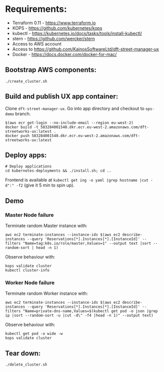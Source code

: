 # Requirements:
- Terraform 0.11 - https://www.terraform.io
- KOPS - https://github.com/kubernetes/kops
- kubectl - https://kubernetes.io/docs/tasks/tools/install-kubectl/
- stern - https://github.com/wercker/stern
- Access to AWS account
- Access to https://github.com/KainosSoftwareLtd/dft-street-manager-ux
- Docker - https://docs.docker.com/docker-for-mac/

## Bootstrap AWS components:
```
./create_cluster.sh
```

## Build and publish UX app container:
Clone `dft-street-manager-ux`. Go into app directory and checkout to `ops-demo` branch.

```
$(aws ecr get-login --no-include-email --region eu-west-2)
docker build -t 583284001540.dkr.ecr.eu-west-2.amazonaws.com/dft-streetworks-ux:latest .
docker push 583284001540.dkr.ecr.eu-west-2.amazonaws.com/dft-streetworks-ux:latest
```

## Deploy apps:
```
# Deploy applications
cd kubernetes-deployments && ./install.sh; cd ..
```

Frontend is available at `kubectl get ing -o yaml |grep hostname |cut -d":" -f2` (give it 5 min to spin up).

## Demo

### Master Node failure
Terminate random Master instance with:
```
aws ec2 terminate-instances --instance-ids $(aws ec2 describe-instances --query 'Reservations[*].Instances[*].[InstanceId]' --filters "Name=tag:k8s.io/role/master,Values=1" --output text |sort --random-sort | head -n 1)
```

Observe behaviour with:
```
kops validate cluster
kubectl cluster-info
```

### Worker Node failure
Terminate random Worker instance with:

```
aws ec2 terminate-instances --instance-ids $(aws ec2 describe-instances --query 'Reservations[*].Instances[*].[InstanceId]' --filters "Name=private-dns-name,Values=$(kubectl get pod -o json |grep ip |sort --random-sort -u |cut -d\" -f4 |head -n 1)" --output text)
```

Observe behaviour with:
```
kubectl get pod -o wide -w
kops validate cluster
```

## Tear down:
```
./delete_cluster.sh
```
